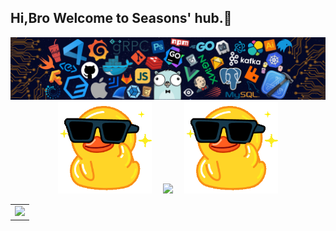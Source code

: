 
## Hi,Bro Welcome to Seasons' hub.🤪



 <div align="center"> 
<img src="https://github.com/Just-Hugme/Just-Hugme/blob/main/icon.png" /></div>
 </div>



<!--
<div align="center"><img height="137px" src="https://github-readme-stats.vercel.app/api?username=Just-Hugme&hide_title=true&hide_border=true&show_icons=trueline_height=21&text_color=000&icon_color=000&bg_color=0,ea6161,ffc64d,fffc4d,52fa5a&theme=graywhite" />
</div>
-->


<div align="center">
<img width="150" src="https://github.com/Just-Hugme/Just-Hugme/blob/main/cxyduck.gif" />&emsp;
<img  src="https://github-readme-streak-stats.herokuapp.com?user=Just-Hugme&theme=onedark&date_format=M%20j%5B%2C%20Y%5D" />
&emsp;<img width="150" src="https://github.com/Just-Hugme/Just-Hugme/blob/main/cxyduck.gif" />
</div>

<div align="center">
<!-- GitHub Activity Graph GitHub 活动图 -->
<table>
  <tr>
    <td>
      <picture>
        <source media="(prefers-color-scheme: dark)" srcset="https://github-readme-activity-graph.vercel.app/graph?username=Just-Hugme&theme=xcode&bg_color=FF000000&hide_border=true" />
        <source media="(prefers-color-scheme: light)" srcset="https://github-readme-activity-graph.vercel.app/graph?username=Just-Hugme&theme=xcode&bg_color=FF000000&color=000000&hide_border=true" />
        <img src="https://github-readme-activity-graph.vercel.app/graph?username=Just-Hugme&theme=xcode&bg_color=FF000000&hide_border=true" />
      </picture>
  </tr>
</table>
</div>

